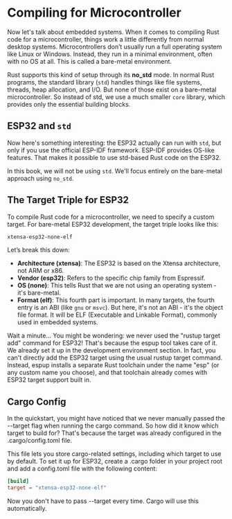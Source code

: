 # Compiling for Microcontroller

Now let's talk about embedded systems. When it comes to compiling Rust code for a microcontroller, things work a little differently from normal desktop systems. Microcontrollers don’t usually run a full operating system like Linux or Windows. Instead, they run in a minimal environment, often with no OS at all. This is called a bare-metal environment.

Rust supports this kind of setup through its **no_std** mode. In normal Rust programs, the standard library (`std`) handles things like file systems, threads, heap allocation, and I/O. But none of those exist on a bare-metal microcontroller. So instead of std, we use a much smaller `core` library, which provides only the essential building blocks.

## ESP32 and `std`

Now here's something interesting: the ESP32 actually can run with `std`, but only if you use the official ESP-IDF framework. ESP-IDF provides OS-like features. That makes it possible to use std-based Rust code on the ESP32. 

In this book, we will not be using `std`. We'll focus entirely on the bare-metal approach using `no_std`.

## The Target Triple for ESP32

To compile Rust code for a microcontroller, we need to specify a custom target. For bare-metal ESP32 development, the target triple looks like this:

```sh
xtensa-esp32-none-elf
```

Let’s break this down:

- **Architecture (xtensa)**: The ESP32 is based on the Xtensa architecture, not ARM or x86.
- **Vendor (esp32)**: Refers to the specific chip family from Espressif.
- **OS (none)**: This tells Rust that we are not using an operating system - it's bare-metal.
- **Format (elf)**: This fourth part is important. In many targets, the fourth entry is an ABI (like `gnu` or `msvc`). But here, it's not an ABI - it's the object file format. It will be ELF (Executable and Linkable Format), commonly used in embedded systems.


Wait a minute... You might be wondering: we never used the "rustup target add" command for ESP32! That's because the espup tool takes care of it. We already set it up in the development environment section. In fact, you can't directly add the ESP32 target using the usual rustup target command. Instead, espup installs a separate Rust toolchain under the name "esp" (or any custom name you choose), and that toolchain already comes with ESP32 target support built in.


## Cargo Config

In the quickstart, you might have noticed that we never manually passed the --target flag when running the cargo command. So how did it know which target to build for? That's because the target was already configured in the .cargo/config.toml file.

This file lets you store cargo-related settings, including which target to use by default. To set it up for ESP32, create a .cargo folder in your project root and add a config.toml file with the following content:

```toml
[build]
target = "xtensa-esp32-none-elf"
```

Now you don't have to pass --target every time. Cargo will use this automatically.
